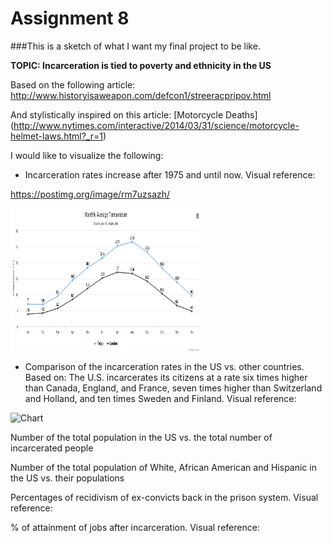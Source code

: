 # Assignment 8

###This is a sketch of what I want my final project to be like. 

**TOPIC: Incarceration is tied to poverty and ethnicity in the US**

Based on the following article: http://www.historyisaweapon.com/defcon1/streeracpripov.html

And stylistically inspired on this article: [Motorcycle Deaths] (http://www.nytimes.com/interactive/2014/03/31/science/motorcycle-helmet-laws.html?_r=1)

I would like to visualize the following:
- Incarceration rates increase after 1975 and until now. Visual reference:

https://postimg.org/image/rm7uzsazh/

<img src="Screen Shot 2016-11-01 at 5.31.47 PM.png" alt="Chart" style="width:304px;height:228px;">

- Comparison of the incarceration rates in the US vs. other countries. Based on: The U.S. incarcerates its citizens at a rate six times higher than Canada, England, and France, seven times higher than Switzerland and Holland, and ten times Sweden and Finland. Visual reference:

<img src="Screen Shot 2016-11-01 at 5.32.46 PM" alt="Chart" style="width:304px;height:228px;">



Number of the total population in the US vs. the total number of incarcerated people

Number of the total population of White, African American and Hispanic in the US vs. their populations

Percentages of recidivism of ex-convicts back in the prison system. Visual reference:



% of attainment of jobs after incarceration. Visual reference:


